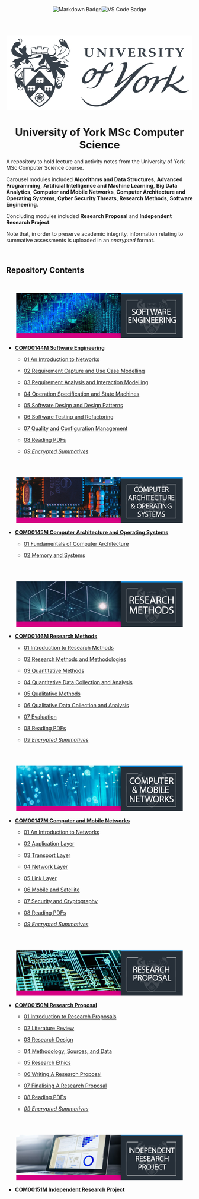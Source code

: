 <div align="center">
<img src="https://img.shields.io/badge/Markdown-E65000?style=for-the-badge&logo=markdown&logoColor=white" alt="Markdown Badge" /><img src="https://img.shields.io/badge/VS_Code-0097E7?style=for-the-badge&logo=visual%20studio%20code&logoColor=white" alt="VS Code Badge" />

<br><br>

<img src="readme/img/uoy.jpg" alt="UoY Logo" />

<br>

<h1 align="center">University of York MSc Computer Science</h1>

</div>

A repository to hold lecture and activity notes from the University of York MSc Computer Science course. 

Carousel modules included **Algorithms and Data Structures**, **Advanced Programming**, **Artificial Intelligence and Machine Learning**, **Big Data Analytics**, **Computer and Mobile Networks**, **Computer Architecture and Operating Systems**, **Cyber Security Threats**, **Research Methods**, **Software Engineering**.

Concluding modules included **Research Proposal** and **Independent Research Project**.

Note that, in order to preserve academic integrity, information relating to summative assessments is uploaded in an *encrypted* format.

<br>

## **Repository Contents**

<br>

<p align="center">
  <img src="readme/img/softwareengineering.png" alt="Software Engineering">
</p>

- [**COM00144M Software Engineering**](https://github.com/neoreuvenla/msc-comp-sci/tree/main/software%20engineering)

    * [01 An Introduction to Networks](https://github.com/neoreuvenla/msc-comp-sci/blob/main/software%20engineering/01%20Software%20Development%20Process.md)

    * [02 Requirement Capture and Use Case Modelling](https://github.com/neoreuvenla/msc-comp-sci/blob/main/software%20engineering/02%20Requirements%20and%20Modelling.md)

    * [03 Requirement Analysis and Interaction Modelling](https://github.com/neoreuvenla/msc-comp-sci/blob/main/software%20engineering/03%20Requirement%20Analysis%20and%20Interaction%20Modelling.md)

    * [04 Operation Specification and State Machines](https://github.com/neoreuvenla/msc-comp-sci/blob/main/software%20engineering/04%20Operation%20Specification%20and%20State%20Machines.md)

    * [05 Software Design and Design Patterns](https://github.com/neoreuvenla/msc-comp-sci/blob/main/software%20engineering/05%20Software%20Design%20and%20Design%20Patterns.md)

    * [06 Software Testing and Refactoring](https://github.com/neoreuvenla/msc-comp-sci/blob/main/software%20engineering/06%20Software%20Testing%20and%20Refactoring.md)

    * [07 Quality and Configuration Management](https://github.com/neoreuvenla/msc-comp-sci/blob/main/software%20engineering/07%20Quality%20and%20Configuration%20Management.md)
    
    * [08 Reading PDFs](https://github.com/neoreuvenla/msc-comp-sci/tree/main/software%20engineering/pdf)

    * *[09 Encrypted Summatives](https://github.com/neoreuvenla/msc-comp-sci/tree/main/software%20engineering/summative)*

<br>

<br>

<p align="center">
  <img src="readme/img/caos.png" alt="Computer Architecture and Operating Systems">
</p>

- [**COM00145M Computer Architecture and Operating Systems**](https://github.com/neoreuvenla/msc-comp-sci/tree/main/computer%20architecture%20and%20operating%20systems)

    * [01 Fundamentals of Computer Architecture](https://github.com/neoreuvenla/msc-comp-sci/blob/main/computer%20architecture%20and%20operating%20systems/01%20Fundamentals%20of%20Computer%20Architecture.md)

    * [02 Memory and Systems](https://github.com/neoreuvenla/msc-comp-sci/blob/main/computer%20architecture%20and%20operating%20systems/02%20Memory%20and%20Systems.md)

<br>

<br>

<p align="center">
  <img src="readme/img/researchmethods.png" alt="Research methods">
</p>

- [**COM00146M Research Methods**](https://github.com/neoreuvenla/msc-comp-sci/tree/main/research%20methods)

    * [01 Introduction to Research Methods](https://github.com/neoreuvenla/msc-comp-sci/blob/main/research%20methods/01%20Introduction%20to%20Research%20Methods.md)
    
    * [02 Research Methods and Methodologies](https://github.com/neoreuvenla/msc-comp-sci/blob/main/research%20methods/02%20Research%20Methods%20and%20Methodologies.md)
    
    * [03 Quantitative Methods](https://github.com/neoreuvenla/msc-comp-sci/blob/main/research%20methods/03%20Quantitative%20Research%20Methods.md)
    
    * [04 Quantitative Data Collection and Analysis](https://github.com/neoreuvenla/msc-comp-sci/blob/main/research%20methods/04%20Quantitative%20Methods%2C%20Collection%20and%20Analysis.md)
    
    * [05 Qualitative Methods](https://github.com/neoreuvenla/msc-comp-sci/blob/main/research%20methods/05%20Qualitative%20Research%20Methods.md)
    
    * [06 Qualitative Data Collection and Analysis](https://github.com/neoreuvenla/msc-comp-sci/blob/main/research%20methods/06%20Qualitative%20Data%20Collection%20and%20Analysis.md)
    
    * [07 Evaluation](https://github.com/neoreuvenla/msc-comp-sci/blob/main/research%20methods/07%20Evaluation.md)
    
    * [08 Reading PDFs](https://github.com/neoreuvenla/msc-comp-sci/tree/main/research%20methods/pdf)

    * *[09 Encrypted Summatives](https://github.com/neoreuvenla/msc-comp-sci/tree/main/research%20methods/summative)*

<br>

<br>

<p align="center">
  <img src="readme/img/camn.png" alt="Computer and Mobile Networks">
</p>

- [**COM00147M Computer and Mobile Networks**](https://github.com/neoreuvenla/msc-comp-sci/tree/main/computer%20and%20mobile%20networks)

    * [01 An Introduction to Networks](https://github.com/neoreuvenla/msc-comp-sci/blob/main/computer%20and%20mobile%20networks/01%20An%20Introduction%20to%20Networks.md)
    
    * [02 Application Layer](https://github.com/neoreuvenla/msc-comp-sci/blob/main/computer%20and%20mobile%20networks/02%20Application%20Layer.md)
    
    * [03 Transport Layer](https://github.com/neoreuvenla/msc-comp-sci/blob/main/computer%20and%20mobile%20networks/03%20Transport%20Layer.md)
    
    * [04 Network Layer](https://github.com/neoreuvenla/msc-comp-sci/blob/main/computer%20and%20mobile%20networks/04%20Network%20Layer.md)
    
    * [05 Link Layer](https://github.com/neoreuvenla/msc-comp-sci/blob/main/computer%20and%20mobile%20networks/05%20Link%20Layer.md)
    
    * [06 Mobile and Satellite](https://github.com/neoreuvenla/msc-comp-sci/blob/main/computer%20and%20mobile%20networks/06%20Mobile%20and%20Satellite.md)
    
    * [07 Security and Cryptography](https://github.com/neoreuvenla/msc-comp-sci/blob/main/computer%20and%20mobile%20networks/07%20Security%20and%20Cryptography.md)
    
    * [08 Reading PDFs](https://github.com/neoreuvenla/msc-comp-sci/tree/main/computer%20and%20mobile%20networks/pdf)

    * *[09 Encrypted Summatives](https://github.com/neoreuvenla/msc-comp-sci/tree/main/computer%20and%20mobile%20networks/summative)*

<br>

<br>

<p align="center">
  <img src="readme/img/researchproposal.png" alt="Research proposal">
</p>

- [**COM00150M Research Proposal**](https://github.com/neoreuvenla/msc-comp-sci/tree/main/research%20proposal)

    * [01 Introduction to Research Proposals](https://github.com/neoreuvenla/msc-comp-sci/blob/main/research%20proposal/01%20Introduction%20to%20Research%20Proposals.md)
    
    * [02 Literature Review](https://github.com/neoreuvenla/msc-comp-sci/blob/main/research%20proposal/02%20Literature%20Review.md)

    * [03 Research Design](https://github.com/neoreuvenla/msc-comp-sci/blob/main/research%20proposal/03%20Research%20Design.md)

    * [04 Methodology, Sources, and Data](https://github.com/neoreuvenla/msc-comp-sci/blob/main/research%20proposal/04%20Methodology%20Sources%20and%20Data.md)

    * [05 Research Ethics](https://github.com/neoreuvenla/msc-comp-sci/blob/main/research%20proposal/05%20Research%20Ethics.md)

    * [06 Writing A Research Proposal](https://github.com/neoreuvenla/msc-comp-sci/blob/main/research%20proposal/06%20Writing%20A%20Research%20Proposal.md)

    * [07 Finalising A Research Proposal](https://github.com/neoreuvenla/msc-comp-sci/blob/main/research%20proposal/07%20Finalising%20A%20Research%20Proposal.md)

    * [08 Reading PDFs](https://github.com/neoreuvenla/msc-comp-sci/blob/main/research%20proposal/pdf)

    * *[09 Encrypted Summatives](https://github.com/neoreuvenla/msc-comp-sci/tree/main/research%20proposal)*

<br>

<br>

<p align="center">
  <img src="readme/img/irp.png" alt="Independent Research Project">
</p>

- [**COM00151M Independent Research Project**]()